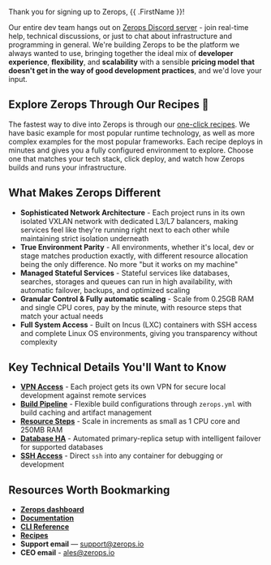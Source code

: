 [//]: # (Welcome to Zerops)

Thank you for signing up to Zerops, {{ .FirstName }}!

Our entire dev team hangs out on [Zerops Discord server](https://discord.gg/zeropsio) - join real-time help, technical discussions, or just to chat about infrastructure and programming in general. We're building Zerops to be the platform we always wanted to use, bringing together the ideal mix of **developer experience**, **flexibility**, and **scalability** with a sensible **pricing model that doesn't get in the way of good development practices**, and we'd love your input.

## Explore Zerops Through Our Recipes 🚀
The fastest way to dive into Zerops is through our [one-click recipes](https://app.zerops.io/dashboard/recipes). We have basic example for most popular runtime technology, as well as more complex examples for the most popular frameworks. Each recipe deploys in minutes and gives you a fully configured environment to explore. Choose one that matches your tech stack, click deploy, and watch how Zerops builds and runs your infrastructure.

## What Makes Zerops Different
- **Sophisticated Network Architecture** - Each project runs in its own isolated VXLAN network with dedicated L3/L7 balancers, making services feel like they're running right next to each other while maintaining strict isolation underneath
- **True Environment Parity** - All environments, whether it's local, dev or stage matches production exactly, with different resource allocation being the only difference. No more "but it works on my machine"
- **Managed Stateful Services** - Stateful services like databases, searches, storages and queues can run in high availability, with automatic failover, backups, and optimized scaling 
- **Granular Control & Fully automatic scaling** - Scale from 0.25GB RAM and single CPU cores, pay by the minute, with resource steps that match your actual needs
- **Full System Access** - Built on Incus (LXC) containers with SSH access and complete Linux OS environments, giving you transparency without complexity

## Key Technical Details You'll Want to Know
- **[VPN Access](https://docs.zerops.io/references/vpn)** - Each project gets its own VPN for secure local development against remote services
- **[Build Pipeline](https://docs.zerops.io/features/pipeline)** - Flexible build configurations through `zerops.yml` with build caching and artifact management
- **[Resource Steps](https://docs.zerops.io/features/scaling-ha)** - Scale in increments as small as 1 CPU core and 250MB RAM
- **[Database HA](https://docs.zerops.io/features/scaling-ha#auto-scaling-configuration-for-databases)** - Automated primary-replica setup with intelligent failover for supported databases
- **[SSH Access](https://docs.zerops.io/references/ssh)** - Direct `ssh` into any container for debugging or development

## Resources Worth Bookmarking
- **[Zerops dashboard](https://app.zerops.io/)**
- **[Documentation](https://docs.zerops.io/)**
- **[CLI Reference](https://docs.zerops.io/references/cli)**
- **[Recipes](https://app.zerops.io/dashboard/recipes)**
- **Support email** — support@zerops.io
- **CEO email** - ales@zerops.io

